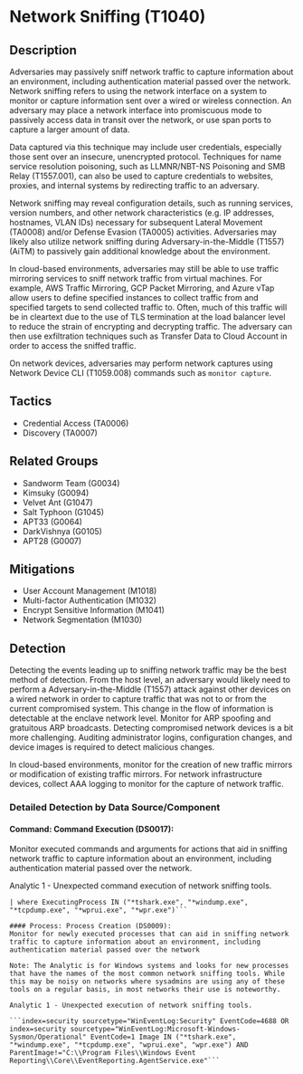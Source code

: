 # Network Sniffing (T1040)

## Description
Adversaries may passively sniff network traffic to capture information about an environment, including authentication material passed over the network. Network sniffing refers to using the network interface on a system to monitor or capture information sent over a wired or wireless connection. An adversary may place a network interface into promiscuous mode to passively access data in transit over the network, or use span ports to capture a larger amount of data.

Data captured via this technique may include user credentials, especially those sent over an insecure, unencrypted protocol. Techniques for name service resolution poisoning, such as LLMNR/NBT-NS Poisoning and SMB Relay (T1557.001), can also be used to capture credentials to websites, proxies, and internal systems by redirecting traffic to an adversary.

Network sniffing may reveal configuration details, such as running services, version numbers, and other network characteristics (e.g. IP addresses, hostnames, VLAN IDs) necessary for subsequent Lateral Movement (TA0008) and/or Defense Evasion (TA0005) activities. Adversaries may likely also utilize network sniffing during Adversary-in-the-Middle (T1557) (AiTM) to passively gain additional knowledge about the environment.

In cloud-based environments, adversaries may still be able to use traffic mirroring services to sniff network traffic from virtual machines. For example, AWS Traffic Mirroring, GCP Packet Mirroring, and Azure vTap allow users to define specified instances to collect traffic from and specified targets to send collected traffic to. Often, much of this traffic will be in cleartext due to the use of TLS termination at the load balancer level to reduce the strain of encrypting and decrypting traffic. The adversary can then use exfiltration techniques such as Transfer Data to Cloud Account in order to access the sniffed traffic.

On network devices, adversaries may perform network captures using Network Device CLI (T1059.008) commands such as `monitor capture`.

## Tactics
- Credential Access (TA0006)
- Discovery (TA0007)

## Related Groups
- Sandworm Team (G0034)
- Kimsuky (G0094)
- Velvet Ant (G1047)
- Salt Typhoon (G1045)
- APT33 (G0064)
- DarkVishnya (G0105)
- APT28 (G0007)

## Mitigations
- User Account Management (M1018)
- Multi-factor Authentication (M1032)
- Encrypt Sensitive Information (M1041)
- Network Segmentation (M1030)

## Detection
Detecting the events leading up to sniffing network traffic may be the best method of detection. From the host level, an adversary would likely need to perform a Adversary-in-the-Middle (T1557) attack against other devices on a wired network in order to capture traffic that was not to or from the current compromised system. This change in the flow of information is detectable at the enclave network level. Monitor for ARP spoofing and gratuitous ARP broadcasts. Detecting compromised network devices is a bit more challenging. Auditing administrator logins, configuration changes, and device images is required to detect malicious changes.

In cloud-based environments, monitor for the creation of new traffic mirrors or modification of existing traffic mirrors. For network infrastructure devices, collect AAA logging to monitor for the capture of network traffic.

### Detailed Detection by Data Source/Component
#### Command: Command Execution (DS0017): 
Monitor executed commands and arguments for actions that aid in sniffing network traffic to capture information about an environment, including authentication material passed over the network.

Analytic 1 - Unexpected command execution of network sniffing tools.

``` index=security (sourcetype="Powershell" EventCode=4104) | eval CommandLine=coalesce(Command_Line, CommandLine)
| where ExecutingProcess IN ("*tshark.exe", "*windump.exe", "*tcpdump.exe", "*wprui.exe", "*wpr.exe")```

#### Process: Process Creation (DS0009): 
Monitor for newly executed processes that can aid in sniffing network traffic to capture information about an environment, including authentication material passed over the network 

Note: The Analytic is for Windows systems and looks for new processes that have the names of the most common network sniffing tools. While this may be noisy on networks where sysadmins are using any of these tools on a regular basis, in most networks their use is noteworthy.

Analytic 1 - Unexpected execution of network sniffing tools.

```index=security sourcetype="WinEventLog:Security" EventCode=4688 OR index=security sourcetype="WinEventLog:Microsoft-Windows-Sysmon/Operational" EventCode=1 Image IN ("*tshark.exe", "*windump.exe", "*tcpdump.exe", "wprui.exe", "wpr.exe") AND ParentImage!="C:\\Program Files\\Windows Event Reporting\\Core\\EventReporting.AgentService.exe"```

